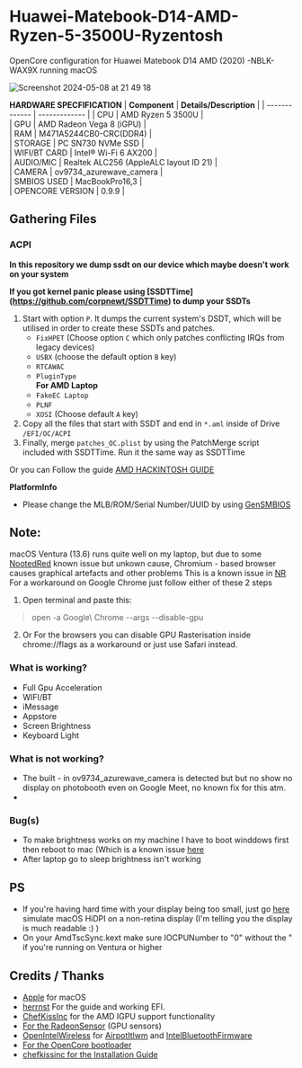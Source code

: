 # **Huawei-Matebook-D14-AMD-Ryzen-5-3500U-Ryzentosh**
OpenCore configuration for Huawei Matebook D14 AMD (2020) -NBLK-WAX9X running macOS 






![Screenshot 2024-05-08 at 21 49 18](https://github.com/macsanity/Huawei-Matebook-D14-AMD-Ryzen-5-3500U-Ryzentosh/assets/116618453/5544305b-d916-4666-b3c6-807e23f54631)





**HARDWARE SPECFIFICATION**
| **Component**  | **Details/Description** | 
| ------------- | ------------- |
| CPU           | AMD Ryzen 5 3500U         |        
| GPU           | AMD Radeon Vega 8 (iGPU)  |        
| RAM           | M471A5244CB0-CRC(DDR4)    |        
| STORAGE       | PC SN730 NVMe SSD         |        
| WIFI/BT CARD  | Intel® Wi-Fi 6 AX200      |        
| AUDIO/MIC     | Realtek ALC256 (AppleALC layout ID 21)  |        
| CAMERA        | ov9734_azurewave_camera  |        
| SMBIOS USED   | MacBookPro16,3  |      
| OPENCORE VERSION   | 0.9.9  |   


## Gathering Files

### ACPI

**In this repository we dump ssdt on our device which maybe doesn't work on your system**

**If you got kernel panic please using [SSDTTime] (https://github.com/corpnewt/SSDTTime) to dump your SSDTs**

1. Start with option `P`. It dumps the current system's DSDT, which will be utilised in order to create these SSDTs and patches.
   - `FixHPET` (Choose option `C` which only patches conflicting IRQs from legacy devices)
   - `USBX` (choose the default option `B` key)
   - `RTCAWAC`
   - `PluginType`  
     **For AMD Laptop**
   - `FakeEC Laptop`
   - `PLNF`
   - `XOSI` (Choose default `A` key)
2. Copy all the files that start with SSDT and end in `*.aml` inside of Drive `/EFI/OC/ACPI`
3. Finally, merge `patches_OC.plist` by using the PatchMerge script included with SSDTTime. Run it the same way as SSDTTime

Or you can Follow the guide [AMD HACKINTOSH GUIDE](https://chefkissinc.github.io/guide)



**PlatformInfo**
- Please change the MLB/ROM/Serial Number/UUID by using [GenSMBIOS](https://chefkissinc.github.io/guide)


## **Note**:
macOS Ventura (13.6) runs quite well on my laptop, but due to some [NootedRed](https://github.com/ChefKissInc/NootedRed) known issue but unkown cause, Chromium - based browser causes graphical artefacts and other problems
This is a known issue in [NR](https://github.com/ChefKissInc/NootedRed/issues/158) 
For a workaround on Google Chrome just follow either of these 2 steps

1. Open terminal and paste this: 

> open -a Google\ Chrome --args --disable-gpu

2. Or For the browsers you can disable GPU Rasterisation inside chrome://flags as a workaround or just use Safari instead.


### What is working?
- Full Gpu Acceleration
- WIFI/BT
- iMessage
- Appstore
- Screen Brightness
- Keyboard Light 

### What is not working?
- The built - in ov9734_azurewave_camera is detected but but no show no display on photobooth even on Google Meet, no known fix for this atm.
- 


### Bug(s)
- To make brightness works on my machine I have to boot winddows first then reboot to mac (Which is a known issue [here](https://github.com/ChefKissInc/NootedRed/issues/236)
- After laptop go to sleep brightness isn't working 



## PS
- If you're having hard time with your display being too small, just go [here](https://github.com/xzhih/one-key-hidpi/blob/master/README.md) simulate macOS HiDPI on a non-retina display (I'm telling you the display is much readable :) )
- On your AmdTscSync.kext make sure IOCPUNumber to "0" without the " if you're running on Ventura or higher

## Credits / Thanks 

- [Apple](https://www.apple.com) for macOS
- [herrnst](https://github.com/herrnst/HuaweiMatebookD14AMD-OpenCore) For the guide and working EFI.
- [ChefKissInc](https://github.com/ChefKissInc/NootedRed) for the AMD IGPU support functionality
- [For the RadeonSensor](https://github.com/ChefKissInc/RadeonSensor) (GPU sensors)
- [OpenIntelWireless](https://github.com/OpenIntelWireless) for [AirpotItlwm](https://github.com/OpenIntelWireless/itlwm) and [IntelBluetoothFirmware](https://github.com/OpenIntelWireless/IntelBluetoothFirmware)
- [For the OpenCore bootloader](https://github.com/acidanthera/OpenCorePkg)
- [chefkissinc for the Installation Guide](https://chefkissinc.github.io/guide)


